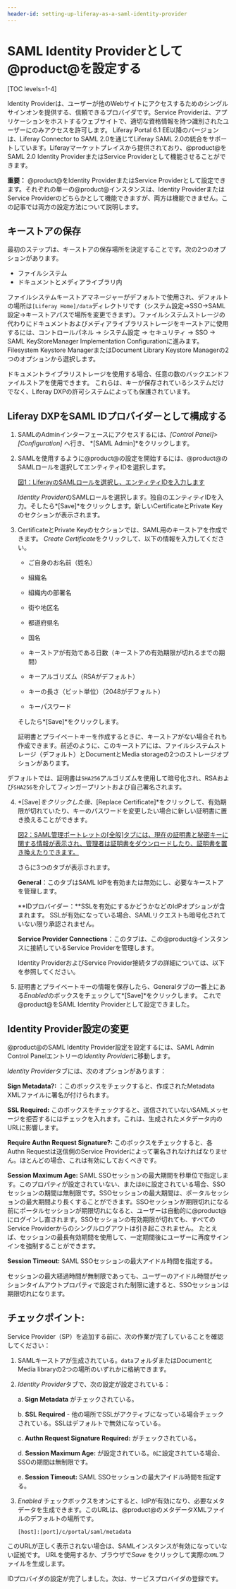 ```yaml
---
header-id: setting-up-liferay-as-a-saml-identity-provider
---
```


# SAML Identity Providerとして@product@を設定する

[TOC levels=1-4]

Identity Providerは、ユーザーが他のWebサイトにアクセスするためのシングルサインオンを提供する、信頼できるプロバイダです。Service Providerは、アプリケーションをホストするウェブサイトで、適切な資格情報を持つ識別されたユーザーにのみアクセスを許可します。
Liferay Portal 6.1 EE以降のバージョンは、<x3/>Liferay Connector to SAML 2.0<x4/>を通じてLiferay SAML 2.0の統合をサポートしています。Liferayマーケットプレイスから提供されており、@product@をSAML 2.0 Identity ProviderまたはService Providerとして機能させることができます。 

**重要：** @product@をIdentity ProviderまたはService Providerとして設定できます。それぞれの単一の@product@インスタンスは、Identity ProviderまたはService Providerのどちらかとして機能できますが、<x7/>両方<x8/>は機能できません。この記事では両方の設定方法について説明します。

## キーストアの保存

最初のステップは、キーストアの保存場所を決定することです。次の2つのオプションがあります。

- ファイルシステム
- ドキュメントとメディアライブラリ内

ファイルシステムキーストアマネージャーがデフォルトで使用され、デフォルトの場所は`[Liferay Home]/data`ディレクトリです（システム設定→SSO→SAML設定→キーストアパスで場所を変更できます）。ファイルシステムストレージの代わりにドキュメントおよびメディアライブラリストレージをキーストアに使用するには、コントロールパネル → システム設定 → セキュリティ → SSO → SAML KeyStoreManager Implementation Configurationに進みます。Filesystem Keystore ManagerまたはDocument Library Keystore Managerの2つのオプションから選択します。

ドキュメントライブラリストレージを使用する場合、任意の数のバックエンドファイルストアを使用できます。
これらは、キーが保存されているシステムだけでなく、Liferay DXPの許可システムによっても保護されています。

## Liferay DXPをSAML IDプロバイダーとして構成する

1. SAMLのAdminインターフェースにアクセスするには、*[Control Panel]*>*[Configuration]* へ行き、 *[SAML Admin]*をクリックします。

2. SAMLを使用するように@product@の設定を開始するには、@product@のSAMLロールを選択してエンティティIDを選択します。

   [図1：LiferayのSAMLロールを選択し、エンティティIDを入力します](../../images-dxp/saml-initial-config.png)

   *Identity Provider*のSAMLロールを選択します。独自のエンティティIDを入力。そしたら*[Save]*をクリックします。新しいCertificateとPrivate Key のセクションが表示されます。

3. CertificateとPrivate Keyのセクションでは、SAML用のキーストアを作成できます。
*Create Certificate*をクリックして、以下の情報を入力してください。

   - ご自身のお名前（姓名）

   - 組織名

   - 組織内の部署名

   - 街や地区名

   - 都道府県名

   - 国名

   - キーストアが有効である日数（キーストアの有効期限が切れるまでの期間）

   - キーアルゴリズム（RSAがデフォルト）

   - キーの長さ（ビット単位）（2048がデフォルト）

   - キーパスワード

   そしたら*[Save]*をクリックします。

   証明書とプライベートキーを作成するときに、キーストアがない場合それも作成できます。前述のように、このキーストアには、ファイルシステムストレージ（デフォルト）とDocumentとMedia storageの2つのストレージオプションがあります。

デフォルトでは、証明書は` SHA256 `アルゴリズムを使用して暗号化され、RSAおよび`SHA256`を介してフィンガープリントおよび自己署名されます。

4. *[Save]*をクリックした後、*[Replace Certificate]*をクリックして、有効期限が切れていたり、キーのパスワードを変更したい場合に新しい証明書に置き換えることができます。



   [図2：SAML管理ポートレットの[全般]タブには、現在の証明書と秘密キーに関する情報が表示され、管理者は証明書をダウンロードしたり、証明書を置き換えたりできます。](../../images-dxp/saml-keystore-info.png)

   さらに3つのタブが表示されます。

   **General**：このタブはSAML IdPを有効または無効にし、必要なキーストアを管理します。

   **IDプロバイダー：**SSLを有効にするかどうかなどのIdPオプションが含まれます。
SSLが有効になっている場合、SAMLリクエストも暗号化されていない限り承認されません。

   **Service Provider Connections**：このタブは、この@product@インスタンスに接続しているService Providerを管理します。

   Identity ProviderおよびService Provider接続タブの詳細については、以下を参照してください。



5. 証明書とプライベートキーの情報を保存したら、Generalタブの一番上にある*Enabled*のボックスをチェックして*[Save]*をクリックします。
これで@product@をSAML Identity Providerとして設定できました。

## Identity Provider設定の変更

@product@のSAML Identity Provider設定を設定するには、SAML Admin Control Panelエントリーの*Identity Provider*に移動します。



*Identity Provider*タブには、次のオプションがあります：



**Sign Metadata?:** ：このボックスをチェックすると、作成されたMetadata XMLファイルに署名が付けられます。

**SSL Required:** このボックスをチェックすると、送信されていないSAMLメッセージを拒否するにはチェックを入れます。これは、生成されたメタデータ内のURLに影響します。

**Require Authn Request Signature?:** このボックスをチェックすると、各Authn
Requestは送信側のService Providerによって署名されなければなりません。ほとんどの場合、これは有効にしておくべきです。

**Session Maximum Age:** SAML SSOセッションの最大期間を秒単位で指定します。このプロパティが設定されていない、または`0`に設定されている場合、SSOセッションの期間は無制限です。SSOセッションの最大期間は、ポータルセッションの最大期間より長くすることができます。SSOセッションが期限切れになる前にポータルセッションが期限切れになると、ユーザーは自動的に@product@にログインし直されます。SSOセッションの有効期限が切れても、すべてのService Providerからのシングルログアウトは引き起こされません。
たとえば、セッションの最長有効期間を使用して、一定期間後にユーザーに再度サインインを強制することができます。



**Session Timeout:** SAML SSOセッションの最大アイドル時間を指定する。


セッションの最大経過時間が無制限であっても、ユーザーのアイドル時間がセッションタイムアウトプロパティで設定された制限に達すると、SSOセッションは期限切れになります。

## チェックポイント:

Service Provider（SP）を追加する前に、次の作業が完了していることを確認してください：



1. SAMLキーストアが生成されている。`data`フォルダまたはDocumentとMedia libraryの2つの場所のいずれかに格納できます。



2. *Identity Provider*タブで、次の設定が設定されている：



   a. **Sign Metadata** がチェックされている。



   b. **SSL Required**  - 他の場所でSSLがアクティブになっている場合チェックされている。SSLはデフォルトで無効になっている。



   c. **Authn Request Signature Required:** がチェックされている。



   d. **Session Maximum Age:** が設定されている。`0`に設定されている場合、SSOの期間は無制限です。


   e. **Session Timeout:** SAML SSOセッションの最大アイドル時間を指定する。



3. *Enabled* チェックボックスをオンにすると、IdPが有効になり、必要なメタデータを生成できます。このURLは、@product@のメタデータXMLファイルのデフォルトの場所です。

       [host]:[port]/c/portal/saml/metadata

このURLが正しく表示されない場合は、SAMLインスタンスが有効になっていない証拠です。
URLを使用するか、ブラウザで*Save* をクリックして実際の`XML`ファイルを生成します。



IDプロバイダの設定が完了しました。次は、サービスプロバイダの登録です。
